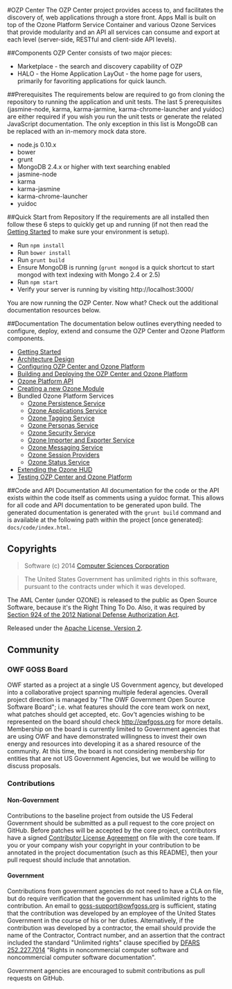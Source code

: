 #OZP Center
The OZP Center project provides access to, and facilitates the discovery of, web applications through a store front. Apps Mall is built on top of the Ozone Platform Service Container and various Ozone Services that provide modularity and an API all services can consume and export at each level (server-side, RESTful and client-side API levels).

##Components
OZP Center consists of two major pieces:
* Marketplace - the search and discovery capability of OZP
* HALO - the Home Application LayOut - the home page for users, primarily for favoriting applications for quick launch.

##Prerequisites
The requirements below are required to go from cloning the repository to running the application and unit tests. The last 5 prerequisites (jasmine-node, karma, karma-jarmine, karma-chrome-launcher and yuidoc) are either required if you wish you run the unit tests or generate the related JavaScript documentation. The only exception in this list is MongoDB can be replaced with an in-memory mock data store.
* node.js 0.10.x
* bower
* grunt
* MongoDB 2.4.x or higher with text searching enabled
* jasmine-node
* karma
* karma-jasmine
* karma-chrome-launcher
* yuidoc

##Quick Start from Repository
If the requirements are all installed then follow these 6 steps to quickly get up and running (if not then read the [Getting Started](docs/getting-started.md) to make sure your environment is setup).
* Run ```npm install```
* Run ```bower install```
* Run ```grunt build```
* Ensure MongoDB is running (```grunt mongod``` is a quick shortcut to start mongod with text indexing with Mongo 2.4 or 2.5)
* Run ```npm start```
* Verify your server is running by visiting http://localhost:3000/

You are now running the OZP Center. Now what? Check out the additional documentation resources below.

##Documentation
The documentation below outlines everything needed to configure, deploy, extend and consume the OZP Center and Ozone Platform components.

* [Getting Started](docs/getting-started.md)
* [Architecture Design](docs/design.md)
* [Configuring OZP Center and Ozone Platform](docs/configuration.md)
* [Building and Deploying the OZP Center and Ozone Platform](docs/build-deploy.md)
* [Ozone Platform API](docs/ozone-api.md)
* [Creating a new Ozone Module](docs/creating-ozone-module.md)
* Bundled Ozone Platform Services
    * [Ozone Persistence Service](docs/ozone-services-persistence.md)
    * [Ozone Applications Service](docs/ozone-services-applications.md)
    * [Ozone Tagging Service](docs/ozone-services-tagging.md)
    * [Ozone Personas Service](docs/ozone-services-personas.md)
    * [Ozone Security Service](docs/ozone-services-security.md)
    * [Ozone Importer and Exporter Service](docs/ozone-services-importer-exporter.md)
    * [Ozone Messaging Service](docs/ozone-services-messaging.md)
    * [Ozone Session Providers](docs/ozone-session-providers.md)
    * [Ozone Status Service](docs/ozone-services-status.md)
* [Extending the Ozone HUD](docs/ozone-hud.md)
* [Testing OZP Center and Ozone Platform](docs/testing.md)

##Code and API Documentation
All documentation for the code or the API exists within the code itself as comments using a yuidoc format. This allows for all code and API documentation to be generated upon build. The generated documentation is generated with the ```grunt build``` command and is available at the following path within the project [once generated]: ```docs/code/index.html```.

## Copyrights
> Software (c) 2014 [Computer Sciences Corporation](http://www.csc.com/ "CSC")

> The United States Government has unlimited rights in this software, pursuant to the contracts under which it was developed.  

The AML Center (under OZONE) is released to the public as Open Source Software, because it's the Right Thing To Do. Also, it was required by [Section 924 of the 2012 National Defense Authorization Act](http://www.gpo.gov/fdsys/pkg/PLAW-112publ81/pdf/PLAW-112publ81.pdf "NDAA FY12").

Released under the [Apache License, Version 2](http://www.apache.org/licenses/LICENSE-2.0.html "Apache License v2").


## Community

### OWF GOSS Board
OWF started as a project at a single US Government agency, but developed into a collaborative project spanning multiple federal agencies.  Overall project direction is managed by "The OWF Government Open Source Software Board"; i.e. what features should the core team work on next, what patches should get accepted, etc.  Gov't agencies wishing to be represented on the board should check http://owfgoss.org for more details.  Membership on the board is currently limited to Government agencies that are using OWF and have demonstrated willingness to invest their own energy and resources into developing it as a shared resource of the community.  At this time, the board is not considering membership for entities that are not US Government Agencies, but we would be willing to discuss proposals.

### Contributions

#### Non-Government
Contributions to the baseline project from outside the US Federal Government should be submitted as a pull request to the core project on GitHub.  Before patches will be accepted by the core project, contributors have a signed [Contributor License Agreement](https://www.ozoneplatform.org/ContributorLicenseAgreement1-3OZONE.docx) on file with the core team.  If you or your company wish your copyright in your contribution to be annotated in the project documentation (such as this README), then your pull request should include that annotation.

#### Government
Contributions from government agencies do not need to have a CLA on file, but do require verification that the government has unlimited rights to the contribution.  An email to goss-support@owfgoss.org is sufficient, stating that the contribution was developed by an employee of the United States Government in the course of his or her duties. Alternatively, if the contribution was developed by a contractor, the email should provide the name of the Contractor, Contract number, and an assertion that the contract included the standard "Unlimited rights" clause specified by [DFARS 252.227.7014](http://www.acq.osd.mil/dpap/dars/dfars/html/current/252227.htm#252.227-7014) "Rights in noncommercial computer software and noncommercial computer software documentation".

Government agencies are encouraged to submit contributions as pull requests on GitHub.
